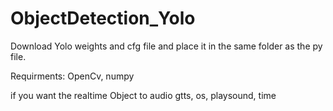 # ObjectDetection_Yolo
Download Yolo weights and cfg file and place it in the same folder as the py file.

Requirments:
OpenCv,
numpy

if you want the realtime Object to audio 
gtts,
os,
playsound,
time
